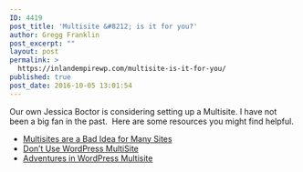 ```yaml
---
ID: 4419
post_title: 'Multisite &#8212; is it for you?'
author: Gregg Franklin
post_excerpt: ""
layout: post
permalink: >
  https://inlandempirewp.com/multisite-is-it-for-you/
published: true
post_date: 2016-10-05 13:01:54
---
```

Our own Jessica Boctor is considering setting up a Multisite. I have not been a big fan in the past.  Here are some resources you might find helpful.
<ul>
 	<li><a href="https://www.ostraining.com/blog/general/multisites-bad-idea/">Multisites are a Bad Idea for Many Sites </a></li>
 	<li><a href="https://halfelf.org/2011/dont-use-wordpress-multisite/">Don’t Use WordPress MultiSite</a></li>
 	<li><a href="https://www.nutsandboltsmedia.com/adventures-in-wordpress-multisite/">Adventures in WordPress Multisite</a></li>
</ul>